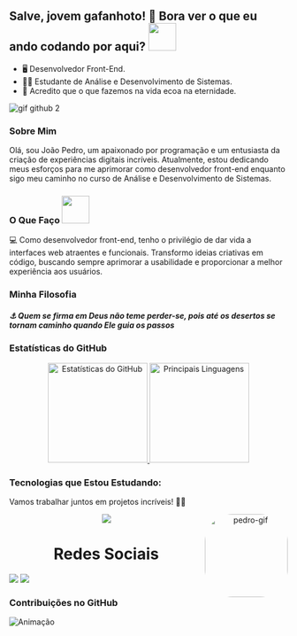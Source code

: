 
## Salve, jovem gafanhoto! 🦗 Bora ver o que eu ando codando por aqui? <img src="https://media.giphy.com/media/12oufCB0MyZ1Go/giphy.gif" width="50"></h2>

- 🖥️ Desenvolvedor Front-End.
- 🧑‍💻 Estudante de Análise e Desenvolvimento de Sistemas.
- 🚀 Acredito que o que fazemos na vida ecoa na eternidade.

![gif github 2](https://github.com/user-attachments/assets/2fe8a2bc-e6b2-4bb3-96dc-00b343d5dc5c)

### Sobre Mim

Olá, sou João Pedro, um apaixonado por programação e um entusiasta da criação de experiências digitais incríveis. Atualmente, estou dedicando meus esforços para me aprimorar como desenvolvedor front-end enquanto sigo meu caminho no curso de Análise e Desenvolvimento de Sistemas.

### O Que Faço <img src="https://media.giphy.com/media/12oufCB0MyZ1Go/giphy.gif" width="50"></h2>

💻 Como desenvolvedor front-end, tenho o privilégio de dar vida a interfaces web atraentes e funcionais. Transformo ideias criativas em código, buscando sempre aprimorar a usabilidade e proporcionar a melhor experiência aos usuários.

### Minha Filosofia

##### ⚓ Quem se firma em Deus não teme perder-se, pois até os desertos se tornam caminho quando Ele guia os passos

### Estatísticas do GitHub
<div align="center">
  <a href="https://beacons.ai/aesir0101">
    <img height="180em" src="https://github-readme-stats.vercel.app/api?username=aesir0101&show_icons=true&theme=merko&include_all_commits=true&count_private=true" alt="Estatísticas do GitHub">
  </a>
  <a href="https://beacons.ai/aesir0101">
    <img height="180em" src="https://github-readme-stats.vercel.app/api/top-langs/?username=aesir0101&layout=compact&langs_count=16&theme=merko" alt="Principais Linguagens">
  </a>
</div>

### Tecnologias que Estou Estudando:

Vamos trabalhar juntos em projetos incríveis! 👨‍💻

   <p align="center">
  <a href="https://go-skill-icons.vercel.app/">
<img src="https://skillicons.dev/icons?i=html,css,js,python,nodejs,react,vue,mysql,netlify,figma," />
  </a>
         <img align="right" alt="pedro-gif" height="150" style="border-radius:50px;" src="https://i.giphy.com/media/yYSSBtDgbbRzq/giphy.webp">

</p>

### 
<h1 align="center">Redes Sociais</h1>

<a href="https://www.instagram.com/aesir0101/" target="_blank"><img src="https://img.shields.io/badge/-Instagram-%23E4405F?style=for-the-badge&logo=instagram&logoColor=white" target="_blank"></a>
<a href="https://www.linkedin.com/in/ximenesjpdq/" target="_blank"><img src="https://img.shields.io/badge/-LinkedIn-%230077B5?style=for-the-badge&logo=linkedin&logoColor=white" target="_blank"></a>

### Contribuições no GitHub
![Animação](https://github.com/LuigiGF/LuigiGF/blob/output/github-contribution-grid-snake.svg)
